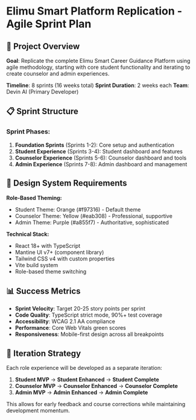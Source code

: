 # Elimu Smart Platform Replication - Agile Sprint Plan

## 🎯 Project Overview

**Goal**: Replicate the complete Elimu Smart Career Guidance Platform using agile methodology, starting with core student functionality and iterating to create counselor and admin experiences.

**Timeline**: 8 sprints (16 weeks total)
**Sprint Duration**: 2 weeks each
**Team**: Devin AI (Primary Developer)

## 📋 Sprint Structure

### Sprint Phases:

1. **Foundation Sprints** (Sprints 1-2): Core setup and authentication
2. **Student Experience** (Sprints 3-4): Student dashboard and features
3. **Counselor Experience** (Sprints 5-6): Counselor dashboard and tools
4. **Admin Experience** (Sprints 7-8): Admin dashboard and management

## 🎨 Design System Requirements

**Role-Based Theming:**

- Student Theme: Orange (#f97316) - Default theme
- Counselor Theme: Yellow (#eab308) - Professional, supportive
- Admin Theme: Purple (#a855f7) - Authoritative, sophisticated

**Technical Stack:**

- React 18+ with TypeScript
- Mantine UI v7+ (component library)
- Tailwind CSS v4 with custom properties
- Vite build system
- Role-based theme switching

## 📊 Success Metrics

- **Sprint Velocity**: Target 20-25 story points per sprint
- **Code Quality**: TypeScript strict mode, 90%+ test coverage
- **Accessibility**: WCAG 2.1 AA compliance
- **Performance**: Core Web Vitals green scores
- **Responsiveness**: Mobile-first design across all breakpoints

## 🔄 Iteration Strategy

Each role experience will be developed as a separate iteration:

1. **Student MVP** → **Student Enhanced** → **Student Complete**
2. **Counselor MVP** → **Counselor Enhanced** → **Counselor Complete**
3. **Admin MVP** → **Admin Enhanced** → **Admin Complete**

This allows for early feedback and course corrections while maintaining development momentum.
